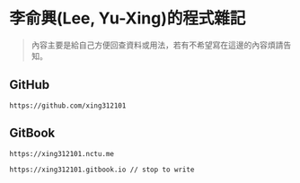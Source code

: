 # 李俞興(Lee, Yu-Xing)的程式雜記
> 內容主要是給自己方便回查資料或用法，若有不希望寫在這邊的內容煩請告知。


## GitHub
```
https://github.com/xing312101
```

## GitBook
```
https://xing312101.nctu.me

https://xing312101.gitbook.io // stop to write
```
